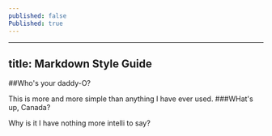 ```yaml
---
published: false
Published: true
---
```



---
title: Markdown Style Guide
---
##Who's your daddy-O?

This is more and more simple than anything I have ever used.
###WHat's up, Canada?

Why is it I have nothing more intelli to say?
